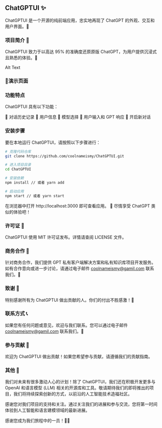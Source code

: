 ## ChatGPTUI ✨
ChatGPTUI 是一个开源的纯前端应用，忠实地再现了 ChatGPT 的外观、交互和用户界面。🚀

### 项目简介 📝
ChatGPTUI 致力于以高达 95% 的准确度还原原版 ChatGPT，为用户提供沉浸式且熟悉的体验。🌈

Alt Text

### 🔗演示页面

### 功能特点
ChatGPTUI 具有以下功能：

🚀 对话历史记录
💬 用户信息
🎉 模型选择
💎 用户输入和 GPT 响应
🚦 开启新对话

### 安装步骤
要在本地运行 ChatGPTUI，请按照以下步骤进行：

```bash
# 克隆代码仓库
git clone https://github.com/coolnameismy/ChatGPTUI.git

# 进入项目目录
cd ChatGPTUI

# 安装依赖
npm install // 或者 yarn add

# 启动应用
npm start // 或者 yarn start
```

在浏览器中打开 http://localhost:3000 即可查看应用。
🎉 尽情享受 ChatGPT 类似的体验吧！

### 许可证 📜
ChatGPTUI 使用 MIT 许可证发布。详情请查阅 LICENSE 文件。

### 商务合作 🤝
针对商务合作，我们提供 GPT 私有客户端解决方案和私有知识库项目开发服务。如有合作意向或进一步讨论，请通过电子邮件 coolnameismy@gamil.com 联系我们。📧

### 致谢 🙏
特别感谢所有为 ChatGPTUI 做出贡献的人。你们的付出不胜感激！👏

### 联系方式 📞
如果您有任何问题或意见，欢迎与我们联系。您可以通过电子邮件 coolnameismy@gamil.com 联系我们。📧

### 参与贡献 🤝
欢迎为 ChatGPTUI 做出贡献！如果您希望参与贡献，请遵循我们的贡献指南。

### 其他 🌟
我们对未来有很多激动人心的计划！除了 ChatGPTUI，我们还在积极开发更多与 OpenAI 和语言模型 (LLM) 相关的开源库和工具。敬请期待我们的即将推出的项目，我们将持续探索创新的方式，以前沿的人工智能技术造福社区。

感谢您对我们项目的支持和关注。通过关注我们的进展和参与交流，您将第一时间体验到人工智能和语言建模领域的最新进展。

感谢您成为我们旅程中的一员！💬🤖